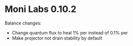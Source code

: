 # Moni Labs 0.10.2

Balance changes:
* Change quantum flux to heal 1% per instead of 0.1% per
* Make projector not drain stability by default